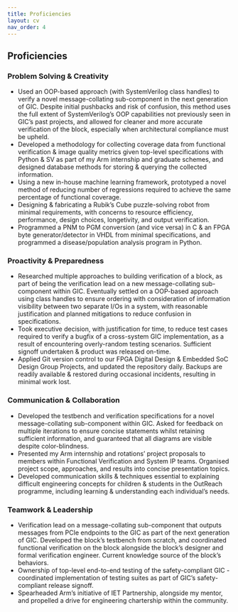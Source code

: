 ```yaml
---
title: Proficiencies
layout: cv
nav_order: 4
---
```


## Proficiencies

### Problem Solving & Creativity
- Used an OOP-based approach (with SystemVerilog class handles) to verify a novel message-collating sub-component in the next generation of GIC. Despite initial pushbacks and risk of confusion, this method uses the full extent of SystemVerilog’s OOP capabilities not previously seen in GIC’s past projects, and allowed for cleaner and more accurate verification of the block, especially when architectural compliance must be upheld.
- Developed a methodology for collecting coverage data from functional verification & image quality metrics given top-level specifications with Python & SV as part of my Arm internship and graduate schemes, and designed database methods for storing & querying the collected information.
- Using a new in-house machine learning framework, prototyped a novel method of reducing number of regressions required to achieve the same percentage of functional coverage.
- Designing & fabricating a Rubik’s Cube puzzle-solving robot from minimal requirements, with concerns to resource efficiency, performance, design choices, longetivity, and output verification.
- Programmed a PNM to PGM conversion (and vice versa) in C & an FPGA byte generator/detector in VHDL from minimal specifications, and programmed a disease/population analysis program in Python.

### Proactivity & Preparedness

- Researched multiple approaches to building verification of a block, as part of being the verification lead on a new message-collating sub-component within GIC. Eventually settled on a OOP-based approach using class handles to ensure ordering with consideration of information visibility between two separate I/Os in a system, with reasonable justification and planned mitigations to reduce confusion in specifications.
- Took executive decision, with justification for time, to reduce test cases required to verify a bugfix of a cross-system GIC implementation, as a result of encountering overly-random testing scenarios. Sufficient signoff undertaken & product was released on-time.
- Applied Git version control to our FPGA Digital Design & Embedded SoC Design Group Projects, and updated the repository daily. Backups are readily available & restored during occasional incidents, resulting in minimal work lost.

### Communication & Collaboration

- Developed the testbench and verification specifications for a novel message-collating sub-component within GIC. Asked for feedback on multiple iterations to ensure concise statements whilst retaining sufficient information, and guaranteed that all diagrams are visible despite color-blindness.
- Presented my Arm internship and rotations’ project proposals to members within Functional Verification and System IP teams. Organised project scope, approaches, and results into concise presentation topics.
- Developed communication skills & techniques essential to explaining difficult engineering concepts for children & students in the OutReach programme, including learning & understanding each individual’s needs.

### Teamwork & Leadership

- Verification lead on a message-collating sub-component that outputs messages from PCIe endpoints to the GIC as part of the next generation of GIC. Developed the block’s testbench from scratch, and coordinated functional verification on the block alongside the block’s designer and formal verification engineer. Current knowledge source of the block’s behaviors.
- Ownership of top-level end-to-end testing of the safety-compliant GIC - coordinated implementation of testing suites as part of GIC’s safety-compliant release signoff.
- Spearheaded Arm’s initiative of IET Partnership, alongside my mentor, and propelled a drive for engineering chartership within the community.